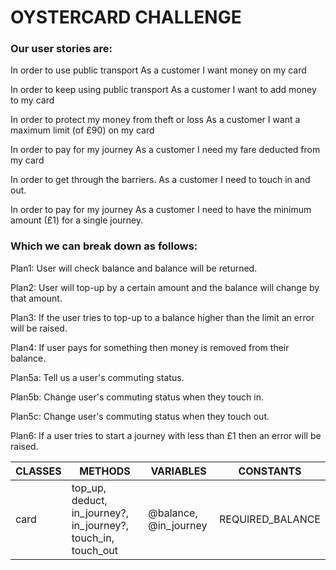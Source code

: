 # OYSTERCARD CHALLENGE

### Our user stories are:

In order to use public transport
As a customer
I want money on my card

In order to keep using public transport
As a customer
I want to add money to my card

In order to protect my money from theft or loss
As a customer
I want a maximum limit (of £90) on my card

In order to pay for my journey
As a customer
I need my fare deducted from my card

In order to get through the barriers.
As a customer
I need to touch in and out.

In order to pay for my journey
As a customer
I need to have the minimum amount (£1) for a single journey.

### Which we can break down as follows:

Plan1:  User will check balance and balance will be returned.

Plan2:  User will top-up by a certain amount and the balance will change by that
        amount.

Plan3:  If the user tries to top-up to a balance higher than the limit an error
        will be raised.

Plan4:  If user pays for something then money is removed from their balance.

Plan5a: Tell us a user's commuting status.

Plan5b: Change user's commuting status when they touch in.

Plan5c: Change user's commuting status when they touch out.

Plan6:  If a user tries to start a journey with less than £1 then an error will
        be raised.


|CLASSES|METHODS|VARIABLES|CONSTANTS|
|---------|--------------|--------------|--------------|
|card|top_up, deduct, in_journey?, in_journey?, touch_in, touch_out|@balance, @in_journey|REQUIRED_BALANCE|
